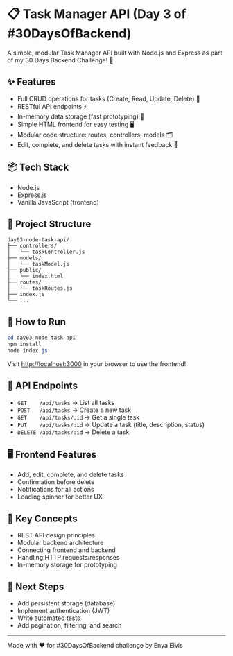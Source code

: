 # 📋 Task Manager API (Day 3 of #30DaysOfBackend)

A simple, modular Task Manager API built with Node.js and Express as part of my 30 Days Backend Challenge! 🚀

## ✨ Features
- Full CRUD operations for tasks (Create, Read, Update, Delete) 📝
- RESTful API endpoints ⚡
- In-memory data storage (fast prototyping) 💾
- Simple HTML frontend for easy testing 🖥️
- Modular code structure: routes, controllers, models 🗂️
- Edit, complete, and delete tasks with instant feedback 🔄

## 📦 Tech Stack
- Node.js
- Express.js
- Vanilla JavaScript (frontend)

## 📁 Project Structure
```
day03-node-task-api/
├── controllers/
│   └── taskController.js
├── models/
│   └── taskModel.js
├── public/
│   └── index.html
├── routes/
│   └── taskRoutes.js
├── index.js
└── ...
```

## 🚦 How to Run
```powershell
cd day03-node-task-api
npm install
node index.js
```
Visit [http://localhost:3000](http://localhost:3000) in your browser to use the frontend!

## 🔗 API Endpoints
- `GET    /api/tasks`         → List all tasks
- `POST   /api/tasks`         → Create a new task
- `GET    /api/tasks/:id`     → Get a single task
- `PUT    /api/tasks/:id`     → Update a task (title, description, status)
- `DELETE /api/tasks/:id`     → Delete a task

## 🖥️ Frontend Features
- Add, edit, complete, and delete tasks
- Confirmation before delete
- Notifications for all actions
- Loading spinner for better UX

## 🧠 Key Concepts
- REST API design principles
- Modular backend architecture
- Connecting frontend and backend
- Handling HTTP requests/responses
- In-memory storage for prototyping

## 🚀 Next Steps
- Add persistent storage (database)
- Implement authentication (JWT)
- Write automated tests
- Add pagination, filtering, and search

---

Made with ❤️ for #30DaysOfBackend challenge by Enya Elvis
